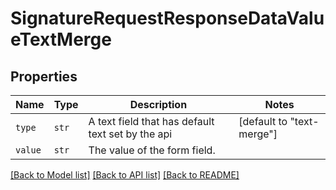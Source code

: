 # SignatureRequestResponseDataValueTextMerge



## Properties
Name | Type | Description | Notes
------------ | ------------- | ------------- | -------------
| `type` | ```str``` |  A text field that has default text set by the api  |  [default to "text-merge"] |
| `value` | ```str``` |  The value of the form field.  |  |

[[Back to Model list]](../README.md#documentation-for-models) [[Back to API list]](../README.md#documentation-for-api-endpoints) [[Back to README]](../README.md)


